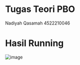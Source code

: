 # Tugas Teori PBO
Nadiyah Qasamah 
4522210046
# Hasil Running
![image](https://github.com/NadiyahQasamah/Teori07_PBO_A/assets/145907307/a1ee5303-a69c-4e41-98cc-bfd76bb32ae2)
